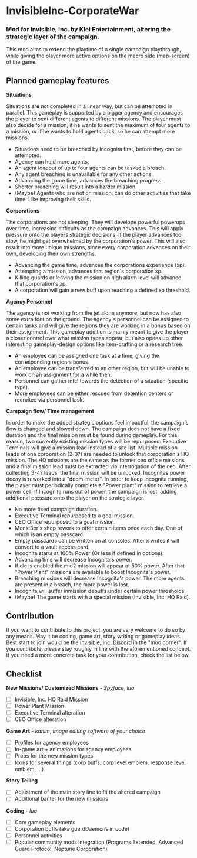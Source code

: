 # InvisibleInc-CorporateWar
### Mod for Invisible, Inc. by Klei Entertainment, altering the strategic layer of the campaign.

This mod aims to extend the playtime of a single campaign playthrough, while giving the player more active options on the macro side (map-screen) of the game.

## Planned gameplay features

**Situations**

Situations are not completed in a linear way, but can be attempted in parallel. This gameplay is supported by a bigger agency and encourages 
the player to sent different agents to different missions. The player must also decide for a mission, if he wants to sent the maximum of four agents to a mission,
or if he wants to hold agents back, so he can attempt more missions.

* Situations need to be breached by Incognita first, before they can be attempted.
* Agency can hold more agents.
* An agent loadout of up to four agents can be tasked a breach.
* Any agent breaching is unavailable for any other actions.
* Advancing the game time, advances the breaching progress.
* Shorter breaching will result into a harder mission.
* (Maybe) Agents who are not on mission, can do other activities that take time. Like improving their skills.


**Corporations**

The corporations are not sleeping. They will develope powerful powerups over time, increasing difficulty as the campaign advances. This will apply pressure onto
the players strategic decisions. If the player advances too slow, he might get overwhelmed by the corporation's power. This will also result into more unique missions,
since every corporation advances on their own, developing their own strengths.

* Advancing the game time, advances the corporations experience (xp).
* Attempting a mission, advances that region's corporation xp.
* Killing guards or leaving the mission on high alarm level will advance that corporation's xp.
* A corporation will gain a new buff upon reaching a defined xp threshold.


**Agency Personnel**
 
The agency is not working from the jet alone anymore, but now has also some extra foot on the ground. The agency's personnel can be assigned to certain tasks and will
give the regions they are working in a bonus based on their assignment. This gameplay addition is mainly meant to give the player a closer control over what mission
types appear, but also opens up other interesting gameplay-design options like item-crafting or a research tree.

* An employee can be assigned one task at a time, giving the corresponding region a bonus.
* An employee can be transferred to an other region, but will be unable to work on an assignment for a while then.
* Personnel can gather intel towards the detection of a situation (specific type).
* More employees can be either rescued from detention centers or recruited via personnel task.

**Campaign flow/ Time management**

In order to make the added strategic options feel impactful, the campaign's flow is changed and slowed down. The campaign does not have a fixed duration and the
final mission must be found during gameplay. For this reason, two currently existing mission types will be repurposed: Executive Terminals will give a mission lead
instead of a site list. Multiple mission leads of one corporation (2-3?) are needed to unlock that corporation's HQ mission. The HQ missions are the same as the 
former ceo office missions and a final mission lead must be extracted via interrogation of the ceo. After collecting 3-4? leads, the final mission will be unlocked.
Incognitas power decay is reworked into a "doom-meter". In order to keep Incognita running, the player must periodically complete a "Power plant" mission to retrieve
a power cell. If Incognita runs out of power, the campaign is lost, adding additional pressure onto the player on the strategic layer.

* No more fixed campaign duration.
* Executive Terminal repurposed to a goal mission.
* CEO Office repurposed to a goal mission.
* Monst3er's shop rework to offer certain items once each day. One of which is an empty passcard.
* Empty passcards can be written on at consoles. After x writes it will convert to a vault access card.
* Incognita starts at 100% Power (Or less if defined in options).
* Advancing time will decrease Incognita's power.
* If dlc is enabled the mid2 mission will appear at 50% power. After that "Power Plant" missions are available to boost Incognita's power.
* Breaching missions will decrease Incognita's power. The more agents are present in a breach, the more power is lost.
* Incognita will suffer inmission debuffs under certain power thresholds.
* (Maybe) The game starts with a special mission (Invisible, Inc. HQ Raid).


## Contribution

If you want to contribute to this project, you are very welcome to do so by any means. May it be coding, game art, story writing or gameplay ideas. Best start to join
would be the [Invisible, Inc. Discord](https://discord.gg/nP5dKKvubh) in the "mod corner". If you contribute, please stay roughly in line with the aforementioned
concept. If you need a more concrete task for your contribution, check the list below.

## Checklist

**New Missions/ Customized Missions** - *Spyface*, *lua*
* [ ] Invisible, Inc. HQ Raid Mission
* [ ] Power Plant Mission
* [ ] Executive Terminal alteration
* [ ] CEO Office alteration

**Game Art** - *kanim*, *image editing software of your choice*
* [ ] Profiles for agency employees
* [ ] In-game art + animations for agency employees
* [ ] Props for the new mission types
* [ ] Icons for several things (corp buffs, corp level emblem, response level emblem, ...)

**Story Telling**
* [ ] Adjustment of the main story line to fit the altered campaign
* [ ] Additional banter for the new missions

**Coding** - *lua*
* [ ] Core gameplay elements
* [ ] Corporation buffs (aka guardDaemons in code)
* [ ] Personnel activities
* [ ] Popular community mods integration (Programs Extended, Advanced Guard Protocol, Neptune Corporation)
